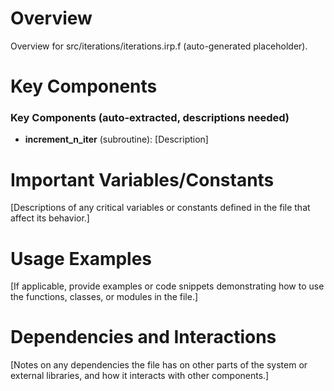 # Overview

Overview for src/iterations/iterations.irp.f (auto-generated placeholder).

# Key Components

### Key Components (auto-extracted, descriptions needed)
- **increment_n_iter** (subroutine): [Description]

# Important Variables/Constants

[Descriptions of any critical variables or constants defined in the file that affect its behavior.]

# Usage Examples

[If applicable, provide examples or code snippets demonstrating how to use the functions, classes, or modules in the file.]

# Dependencies and Interactions

[Notes on any dependencies the file has on other parts of the system or external libraries, and how it interacts with other components.]
